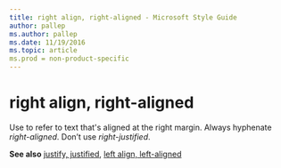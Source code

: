 ```yaml
---
title: right align, right-aligned - Microsoft Style Guide
author: pallep
ms.author: pallep
ms.date: 11/19/2016
ms.topic: article
ms.prod = non-product-specific
---
```


# right align, right-aligned

Use to refer to text that's aligned at the right margin. Always hyphenate *right-aligned*. Don’t use *right-justified*.

**See also** [justify, justified](/style-guide/a-z-word-list-term-collections/j/justify-justified), [left align, left-aligned](/style-guide/a-z-word-list-term-collections/l/left-align-left-aligned)
